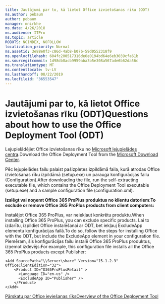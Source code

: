 ```yaml
---
title: Jautājumi par to, kā lietot Office izvietošanas rīku (ODT)
ms.author: pebaum
author: pebaum
manager: mnirkhe
ms.date: 4/26/2018
ms.audience: ITPro
ms.topic: article
ROBOTS: NOINDEX, NOFOLLOW
localization_priority: Normal
ms.assetid: 3e88e0f3-c86d-4ab8-b076-59d0552318f9
ms.openlocfilehash: 604fc200517316de6e0194bd64e6eb3039cfa61b
ms.sourcegitcommit: 1d98db8acb9959aba3b5e308a567ade6b62da56c
ms.translationtype: MT
ms.contentlocale: lv-LV
ms.lasthandoff: 08/22/2019
ms.locfileid: "36553547"
---
```

# <a name="questions-about-how-to-use-the-office-deployment-tool-odt"></a><span data-ttu-id="9f9e9-102">Jautājumi par to, kā lietot Office izvietošanas rīku (ODT)</span><span class="sxs-lookup"><span data-stu-id="9f9e9-102">Questions about how to use the Office Deployment Tool (ODT)</span></span>

<span data-ttu-id="9f9e9-103">Lejupielādējiet Office izvietošanas rīku no [Microsoft lejupielādes centra](http://go.microsoft.com/fwlink/p/?LinkID=626065).</span><span class="sxs-lookup"><span data-stu-id="9f9e9-103">Download the Office Deployment Tool from the [Microsoft Download Center](http://go.microsoft.com/fwlink/p/?LinkID=626065).</span></span>
  
<span data-ttu-id="9f9e9-104">Pēc lejupielādes failu palaist pašizpletes izpildāmā faila, kurā atrodas Office izvietošanas rīku izpildāmā (setup.exe) un parauga konfigurācijas failu (Configuration).</span><span class="sxs-lookup"><span data-stu-id="9f9e9-104">After downloading the file, run the self-extracting executable file, which contains the Office Deployment Tool executable (setup.exe) and a sample configuration file (configuration.xml).</span></span>
  
 <span data-ttu-id="9f9e9-105">**Izslēgt vai noņemt Office 365 ProPlus produktus no klientu datoriem:**</span><span class="sxs-lookup"><span data-stu-id="9f9e9-105">**To exclude or remove Office 365 ProPlus products from client computers:**</span></span>
  
<span data-ttu-id="9f9e9-106">Instalējot Office 365 ProPlus, var neiekļaut konkrētu produktu.</span><span class="sxs-lookup"><span data-stu-id="9f9e9-106">When installing Office 365 ProPlus, you can exclude specific products.</span></span> <span data-ttu-id="9f9e9-107">Lai to izdarītu, izpildiet Office instalēšanai ar ODT, bet iekļauj ExcludeApp elementu konfigurācijas failā.</span><span class="sxs-lookup"><span data-stu-id="9f9e9-107">To do so, follow the steps for installing Office with the ODT, but include the ExcludeApp element in your configuration file.</span></span> <span data-ttu-id="9f9e9-108">Piemēram, šis konfigurācijas failu instalē Office 365 ProPlus produktus, izņemot izdevējs:</span><span class="sxs-lookup"><span data-stu-id="9f9e9-108">For example, this configuration file installs all the Office 365 ProPlus products except Publisher:</span></span>
  
```
<Add SourcePath="\\Server\share" Version="15.1.2.3" OfficeClientEdition="32">
    <Product ID="O365ProPlusRetail" >
      <Language ID="en-us" />
      <ExcludeApp ID="Publisher" />
    </Product>
</Add>
```

[<span data-ttu-id="9f9e9-109">Pārskatu par Office ieviešanas rīks</span><span class="sxs-lookup"><span data-stu-id="9f9e9-109">Overview of the Office Deployment Tool</span></span>](https://docs.microsoft.com/deployoffice/overview-of-the-office-2016-deployment-tool)
  

